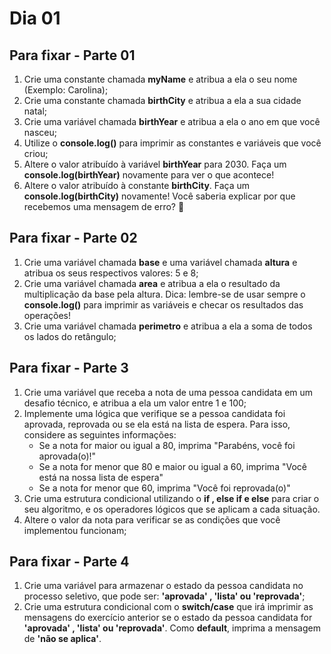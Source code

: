 # Dia 01

## Para fixar - Parte 01

1. Crie uma constante chamada **myName** e atribua a ela o seu nome (Exemplo: Carolina);
2. Crie uma constante chamada **birthCity** e atribua a ela a sua cidade natal;
3. Crie uma variável chamada **birthYear** e atribua a ela o ano em que você nasceu;
4. Utilize o **console.log()** para imprimir as constantes e variáveis que você criou;
5. Altere o valor atribuído à variável **birthYear** para 2030. Faça um **console.log(birthYear)** novamente para ver o que acontece!
6. Altere o valor atribuído à constante **birthCity**. Faça um **console.log(birthCity)** novamente! Você saberia explicar por que recebemos uma mensagem de erro? 🤔


## Para fixar - Parte 02

1. Crie uma variável chamada **base** e uma variável chamada **altura** e atribua os seus respectivos valores: 5 e 8;
2. Crie uma variável chamada **area** e atribua a ela o resultado da multiplicação da base pela altura. Dica: lembre-se de usar sempre o **console.log()** para imprimir as variáveis e checar os resultados das operações!
3. Crie uma variável chamada **perimetro** e atribua a ela a soma de todos os lados do retângulo;


## Para fixar - Parte 3

1. Crie uma variável que receba a nota de uma pessoa candidata em um desafio técnico, e atribua a ela um valor entre 1 e 100;
2. Implemente uma lógica que verifique se a pessoa candidata foi aprovada, reprovada ou se ela está na lista de espera. Para isso, considere as seguintes informações:
    - Se a nota for maior ou igual a 80, imprima "Parabéns, você foi aprovada(o)!"
    - Se a nota for menor que 80 e maior ou igual a 60, imprima "Você está na nossa lista de espera"
    - Se a nota for menor que 60, imprima "Você foi reprovada(o)"
3. Crie uma estrutura condicional utilizando o **if , else if e else** para criar o seu algoritmo, e os operadores lógicos que se aplicam a cada situação.
4. Altere o valor da nota para verificar se as condições que você implementou funcionam;


## Para fixar - Parte 4

1. Crie uma variável para armazenar o estado da pessoa candidata no processo seletivo, que pode ser: **'aprovada' , 'lista' ou 'reprovada'**;
2. Crie uma estrutura condicional com o **switch/case** que irá imprimir as mensagens do exercício anterior se o estado da pessoa candidata for **'aprovada' , 'lista' ou 'reprovada'**. Como **default**, imprima a mensagem de **'não se aplica'**.